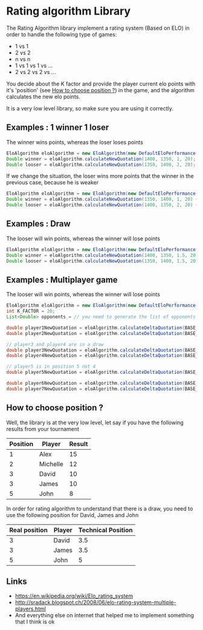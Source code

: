 # Rating algorithm Library

The Rating Algorithm library implement a rating system (Based on ELO) in order to handle the following type of games:

* 1 vs 1
* 2 vs 2
* n vs n
* 1 vs 1 vs 1 vs ...
* 2 vs 2 vs 2 vs ...


You decide about the K factor and provide the player current elo points with it's 'position' (see <a href="#position">How to choose position ?</a>) in the game, and
 the algorithm calculates the new elo points.

It is a very low level library, so make sure you are using it correctly.

## Examples : 1 winner 1 loser
  The winner wins points, whereas the loser loses points
```java
EloAlgorithm eloAlgorithm = new EloAlgorithm(new DefaultEloPerformance());
Double winner = eloAlgorithm.calculateNewQuotation(1400, 1350, 1, 20);
Double looser = eloAlgorithm.calculateNewQuotation(1350, 1400, 2, 20);
```

  If we change the situation, the loser wins more points that the winner in the previous case, because he is weaker
```java
EloAlgorithm eloAlgorithm = new EloAlgorithm(new DefaultEloPerformance());
Double winner = eloAlgorithm.calculateNewQuotation(1350, 1400, 1, 20) {
Double looser = eloAlgorithm.calculateNewQuotation(1400, 1350, 2, 20) {
```

## Examples : Draw
   The looser will win points, whereas the winner will lose points
```java
EloAlgorithm eloAlgorithm = new EloAlgorithm(new DefaultEloPerformance());
Double winner = eloAlgorithm.calculateNewQuotation(1400, 1350, 1.5, 20) {
Double looser = eloAlgorithm.calculateNewQuotation(1350, 1400, 1.5, 20) {
```

## Examples : Multiplayer game
   The looser will win points, whereas the winner will lose points
```java
EloAlgorithm eloAlgorithm = new EloAlgorithm(new DefaultEloPerformance());
int K_FACTOR = 20;
List<Double> opponents = // you need to generate the list of opponents rating yourself

double player1NewQuotation = eloAlgorithm.calculateDeltaQuotation(BASE_RANK, opponents, 1, K_FACTOR);
double player2NewQuotation = eloAlgorithm.calculateDeltaQuotation(BASE_RANK, opponents, 2, K_FACTOR);

// player3 and player4 are in a draw
double player3NewQuotation = eloAlgorithm.calculateDeltaQuotation(BASE_RANK, opponents, 3.5, K_FACTOR);
double player4NewQuotation = eloAlgorithm.calculateDeltaQuotation(BASE_RANK, opponents, 3.5, K_FACTOR);

// player5 is in position 5 not 4
double player5NewQuotation = eloAlgorithm.calculateDeltaQuotation(BASE_RANK, opponents, 5, K_FACTOR);

double player6NewQuotation = eloAlgorithm.calculateDeltaQuotation(BASE_RANK, opponents, 6.5, K_FACTOR);
double player7NewQuotation = eloAlgorithm.calculateDeltaQuotation(BASE_RANK, opponents, 6.5, K_FACTOR);
```

## <div id="position">How to choose position ?
Well, the library is at the very low level, let say if you have the following results from your tournament

Position | Player | Result
--- | --- | ---
1 | Alex | 15
2 | Michelle | 12
3 | David | 10
3 | James | 10
5 | John | 8

In order for rating algorithm to understand that there is a draw, you need to use the following position for
David, James and John

Real position | Player | Technical Position
--- | --- | ---
3 | David | 3.5
3 | James | 3.5
5 | John | 5

## Links
* https://en.wikipedia.org/wiki/Elo_rating_system
* http://sradack.blogspot.ch/2008/06/elo-rating-system-multiple-players.html
* And everything else on internet that helped me to implement something that I think is ok


